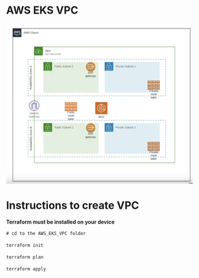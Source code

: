 # AWS EKS VPC

![MarineGEO circle logo](./images/eks_vpc.png "VPC diagram")

# Instructions to create VPC

**Terraform must be installed on your device**

```
# cd to the AWS_EKS_VPC folder

terraform init

terraform plan

terraform apply
```
